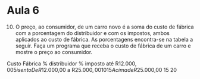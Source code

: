 # Aula 6

10. O preço, ao consumidor, de um carro novo é a soma do custo de fábrica com a porcentagem do distribuidor e com os impostos, ambos aplicados ao custo de fábrica. As porcentagens encontra-se na tabela a seguir. Faça um programa que receba o custo de fábrica de um carro e mostre o preço ao consumidor.

Custo Fábrica						% distribuidor    % imposto
até R$12.000,00                            5            isento
De R$12.000,00 a R$25.000,00               10             15
Acima de R$25.000,00                       15             20